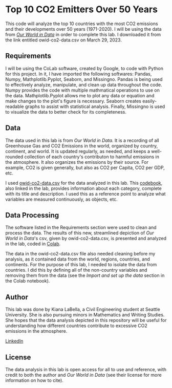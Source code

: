 # Top 10 CO2 Emitters Over 50 Years
This code will analyze the top 10 countries with the most CO2 emissions and their developments over 50 years (1971-2020).
I will be using the data from [*Our World in Data*](https://github.com/owid/co2-data) in order to complete this lab. I downloaded it from the link entitled owid-co2-data.csv on March 29, 2023.

## Requirements

I will be using the CoLab software, created by Google, to code with Python for this project. In it, I have imported the following softwares: Pandas, Numpy, Mathplotlib.Pyplot, Seaborn, and Missingno. Pandas is being used to effectively analyze, manipulate, and clean up data throughout the code. Numpy provides the code with multiple mathmatical operations to use on the data. Mathplotlib.Pyplot allows me to plot any data or equation and make changes to the plot's figure is necessary. Seaborn creates easily-readable graphs to assist with statistical analysis. Finally, Missingno is used to visualize the data to better check for its completeness.

## Data

The data used in this lab is from *Our World in Data*. It is a recording of all Greenhouse Gas and CO2 Emissions in the world, organized by country, continent, and world. It is updated regularly, as needed, and keeps a well-rounded collection of each country's contributon to harmful emissions in the atmosphere. It also organizes the emissions by their source. For example, CO2 is given generally, but also as CO2 per Capita, CO2 per GDP, etc.

I used [owid-co2-data.csv](https://raw.githubusercontent.com/owid/co2-data/master/owid-co2-data.csv) for the data analyzed in this lab. This [codebook](https://github.com/owid/co2-data/blob/master/owid-co2-codebook.csv), also linked in the lab, provides information about each category, complete with its title and description. I used this as a reference point to analyze what variables are measured continuously, as objects, etc.

## Data Processing

The software listed in the Requirements section were used to clean and process the data. The results of this new, streamlined depiction of *Our World in Data*'s csv, given by owid-co2-data.csv, is presented and analyzed in the lab, coded in [Colab](https://github.com/KianaLaBella/co2emissions/blob/main/Kiana%20LaBella%20MATH%202315%20Lab%201.ipynb).

The data in the owid-co2-data.csv file also needed cleaning before my analysis, as it contained data from the world, regions, countries, and continents. For the purpose of this lab, I needed to isolate the data from countries. I did this by defining all of the non-country variables and removing them from the data (see the *Import and set up the data* section in the Colab notebook).

## Author

This lab was done by Kiana LaBella, a Civil Engineering student at Seattle University. She is also pursuing minors in Mathematics and Writing Studies. She hopes that the data analysis depicted in this repository will be useful for understanding how different countries contribute to excessive CO2 emissions in the atmosphere.

[LinkedIn](https://www.linkedin.com/in/kiana-labella)

## License

The data analysis in this lab is open access for all to use and reference, with credit to both the author and *Our World in Data* (see their license for more information on how to cite). 
